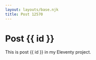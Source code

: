 ```yaml
---
layout: layouts/base.njk
title: Post 12570
---
```


# Post {{ id }}

This is post {{ id }} in my Eleventy project.
